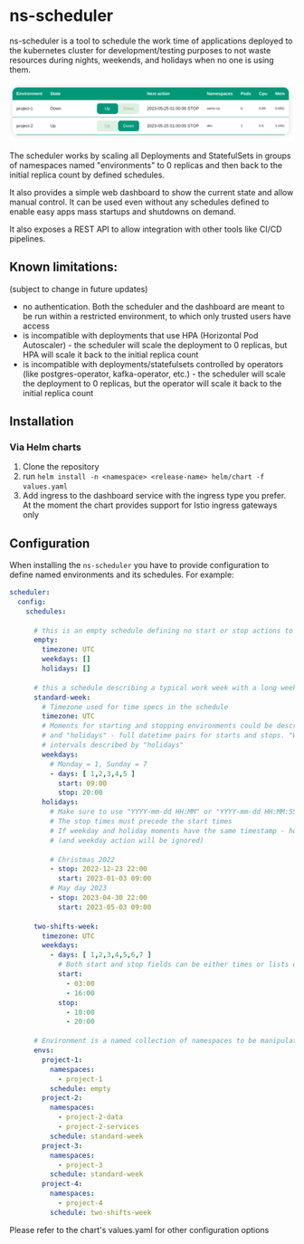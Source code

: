 # ns-scheduler

ns-scheduler is a tool to schedule the work time of applications deployed to the kubernetes cluster 
for development/testing purposes to not waste resources during nights, weekends, and holidays
when no one is using them.

![ns-scheduler default dashboard example](screenshot.png)

The scheduler works by scaling all Deployments and StatefulSets in groups of namespaces named "environments"
to 0 replicas and then back to the initial replica count by defined schedules. 

It also provides a simple web dashboard to show the current state and allow manual control. It can be used even 
without any schedules defined to enable easy apps mass startups and shutdowns on demand.

It also exposes a REST API to allow integration with other tools like CI/CD pipelines. 

## Known limitations:
(subject to change in future updates)

- no authentication. Both the scheduler and the dashboard are meant to be run within a restricted environment, to which only trusted users have access
- is incompatible with deployments that use HPA (Horizontal Pod Autoscaler) - the scheduler will scale the deployment to 0 replicas, but HPA will scale it back to the initial replica count
- is incompatible with deployments/statefulsets controlled by operators (like postgres-operator, kafka-operator, etc.) - the scheduler will scale the deployment to 0 replicas, but the operator will scale it back to the initial replica count

## Installation

### Via Helm charts

1) Clone the repository
2) run ```helm install -n <namespace> <release-name> helm/chart -f values.yaml```
3) Add ingress to the dashboard service with the ingress type you prefer. At the moment the chart provides support for Istio ingress gateways only

## Configuration

When installing the `ns-scheduler` you have to provide configuration to define named environments and its schedules.
For example:

```yaml
scheduler:
  config:
    schedules:
    
      # this is an empty schedule defining no start or stop actions to use with environments you want to controll manually
      empty:
        timezone: UTC
        weekdays: []
        holidays: []
    
      # this a schedule describing a typical work week with a long weekend
      standard-week:
        # Timezone used for time specs in the schedule
        timezone: UTC
        # Moments for starting and stopping environments could be described with "weekdays" - a weekly schedule
        # and "holidays" - full datetime pairs for starts and stops. "Weekdays" schedules do not apply inside time
        # intervals described by "holidays"
        weekdays:
          # Monday = 1, Sunday = 7
          - days: [ 1,2,3,4,5 ]
            start: 09:00
            stop: 20:00
        holidays:
          # Make sure to use "YYYY-mm-dd HH:MM" or "YYYY-mm-dd HH:MM:SS" formats for start and stop times
          # The stop times must precede the start times
          # If weekday and holiday moments have the same timestamp - holiday action will be performed
          # (and weekday action will be ignored)
        
          # Christmas 2022
          - stop: 2022-12-23 22:00
            start: 2023-01-03 09:00
          # May day 2023
          - stop: 2023-04-30 22:00
            start: 2023-05-03 09:00
      
      two-shifts-week:
        timezone: UTC
        weekdays:  
          - days: [ 1,2,3,4,5,6,7 ]
            # Both start and stop fields can be either times or lists of times
            start:
              - 03:00
              - 16:00
            stop:
              - 10:00
              - 20:00
  
      # Environment is a named collection of namespaces to be manipulated as a whole
      envs:
        project-1:
          namespaces:
            - project-1
          schedule: empty
        project-2:
          namespaces:
            - project-2-data
            - project-2-services
          schedule: standard-week
        project-3:
          namespaces:
            - project-3
          schedule: standard-week
        project-4:
          namespaces:
            - project-4
          schedule: two-shifts-week

```

Please refer to the chart's values.yaml for other configuration options
